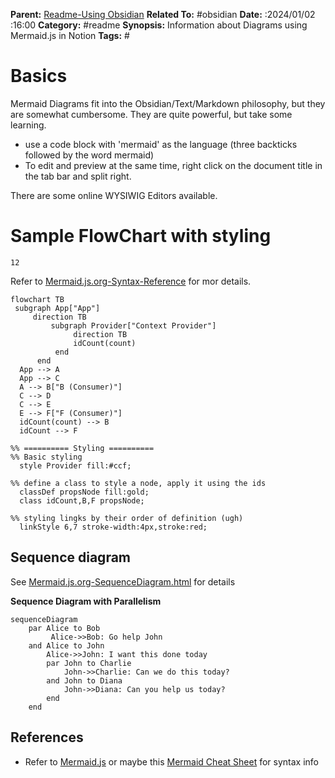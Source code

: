 **Parent:** [Readme-Using Obsidian](./Readme-Using%20Obsidian.md)
**Related To:** #obsidian
**Date:** :2024/01/02 :16:00
**Category:** #readme
**Synopsis:** Information about Diagrams using Mermaid.js in Notion
**Tags:** #

# Basics
Mermaid Diagrams fit into the Obsidian/Text/Markdown philosophy, but they are somewhat cumbersome.  They are quite powerful, but take some learning. 

* use a code block with 'mermaid' as the language (three backticks followed by the word mermaid)
* To edit and preview at the same time, right click on the document title in the tab bar and split right. 


There are some online WYSIWIG Editors available. 


# Sample FlowChart with styling
	12
Refer to [Mermaid.js.org-Syntax-Reference](https://mermaid.js.org/intro/syntax-reference.html) for mor details.

```mermaid
flowchart TB
 subgraph App["App"]
	 direction TB
		 subgraph Provider["Context Provider"]
			  direction TB
			  idCount(count)
		  end
	  end
  App --> A
  App --> C
  A --> B["B (Consumer)"]
  C --> D
  C --> E
  E --> F["F (Consumer)"]
  idCount(count) --> B
  idCount --> F

%% ========== Styling ==========
%% Basic styling
  style Provider fill:#ccf;

%% define a class to style a node, apply it using the ids
  classDef propsNode fill:gold;
  class idCount,B,F propsNode;

%% styling lingks by their order of definition (ugh)
  linkStyle 6,7 stroke-width:4px,stroke:red;
```


## Sequence diagram

See [Mermaid.js.org-SequenceDiagram.html](https://mermaid.js.org/syntax/sequenceDiagram.html) for details


**Sequence Diagram with Parallelism**

```mermaid
sequenceDiagram
	par Alice to Bob
		 Alice->>Bob: Go help John
	and Alice to John
		Alice->>John: I want this done today
		par John to Charlie
			John->>Charlie: Can we do this today?
		and John to Diana
			John->>Diana: Can you help us today?
		end
	end
```
## References
* Refer to [Mermaid.js](https://mermaid.js.org/intro/) or maybe this [Mermaid Cheat Sheet](https://jojozhuang.github.io/tutorial/mermaid-cheat-sheet/) for syntax info
